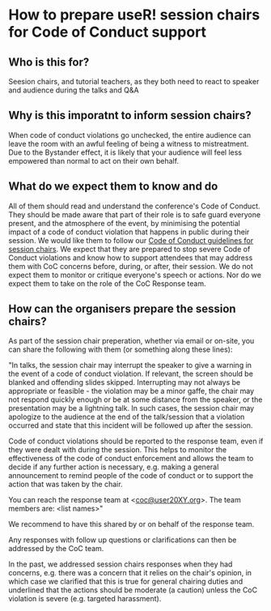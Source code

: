 # How to prepare useR! session chairs for Code of Conduct support

## Who is this for?

Seesion chairs, and tutorial teachers, as they both need to react to speaker and audience during the talks and Q&A

## Why is this imporatnt to inform session chairs?

When code of conduct violations go unchecked, the entire audience can leave the room with an awful feeling of being a witness to mistreatment. 
Due to the Bystander effect, it is likely that your audience will feel less empowered than normal to act on their own behalf.  

## What do we expect them to know and do

All of them should read and understand the conference's Code of Conduct. 
They should be made aware that part of their role is to safe guard everyone present, and the atmosphere of the event, by minimising the potential impact of a code of conduct violation that happens in public during their session.
We would like them to follow our [Code of Conduct guidelines for session chairs](https://github.com/forwards/foundation/blob/7fe098d0fd82902c91449160487c90f768e4f39c/coc_policy/guidelines.md).
We expect that they are prepared to stop severe Code of Conduct violations and know how to support attendees that may address them with CoC concerns before, during, or after, their session.
We do not expect them to monitor or critique everyone's speech or actions. Nor do we expect them to take on the role of the CoC Response team.

## How can the organisers prepare the session chairs?

As part of the session chair preperation, whether via email or on-site, you can share the following with them (or something along these lines):

"In talks, the session chair may interrupt the speaker to give a warning in the event of a code of conduct violation. If relevant, the screen should be blanked and offending slides skipped. Interrupting may not always be appropriate or feasible - the violation may be a minor gaffe, the chair may not respond quickly enough or be at some distance from the speaker, or the presentation may be a lightning talk. In such cases, the session chair may apologize to the audience at the end of the talk/session that a violation occurred and state that this incident will be followed up after the session.

Code of conduct violations should be reported to the response team, even if they were dealt with during the session. This helps to monitor the effectiveness of the code of conduct enforcement and allows the team to decide if any further action is necessary, e.g. making a general announcement to remind people of the code of conduct or to support the action that was taken by the chair.

You can reach the response team at \<coc@user20XY.org\>. The team members are: \<list names\>"

We recommend to have this shared by or on behalf of the response team. 

Any responses with follow up questions or clarifications can then be addressed by the CoC team. 

In the past, we addressed session chairs responses when they had concerns, e.g. there was a concern that it relies on the chair's opinion, in which case we clarified that this is true for general chairing duties and underlined that the actions should be moderate (a caution) unless the CoC violation is severe (e.g. targeted harassment).


